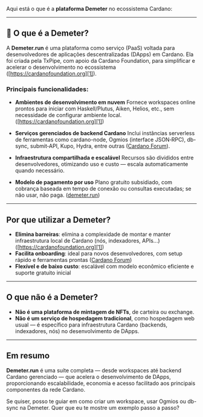 Aqui está o que é a **plataforma Demeter** no ecossistema Cardano:

---

## 🧩 O que é a Demeter?

A **Demeter.run** é uma plataforma como serviço (PaaS) voltada para desenvolvedores de aplicações descentralizadas (DApps) em Cardano. Ela foi criada pela TxPipe, com apoio da Cardano Foundation, para simplificar e acelerar o desenvolvimento no ecossistema ([https://cardanofoundation.org][1]).

### Principais funcionalidades:

* **Ambientes de desenvolvimento em nuvem**
  Fornece workspaces online prontos para iniciar com Haskell/Plutus, Aiken, Helios, etc., sem necessidade de configurar ambiente local. ([https://cardanofoundation.org][1])

* **Serviços gerenciados de backend Cardano**
  Inclui instâncias serverless de ferramentas como cardano-node, Ogmios (interface JSON‑RPC), db-sync, submit‑API, Kupo, Hydra, entre outras ([Cardano Forum][2]).

* **Infraestrutura compartilhada e escalável**
  Recursos são divididos entre desenvolvedores, otimizando uso e custo — escala automaticamente quando necessário.&#x20;

* **Modelo de pagamento por uso**
  Plano gratuito subsidiado, com cobrança baseada em tempo de conexão ou consultas executadas; se não usar, não paga. ([demeter.run][3])

---

## Por que utilizar a Demeter?

* **Elimina barreiras**: elimina a complexidade de montar e manter infraestrutura local de Cardano (nós, indexadores, APIs...) ([https://cardanofoundation.org][1])
* **Facilita onboarding**: ideal para novos desenvolvedores, com setup rápido e ferramentas prontas ([Cardano Forum][4])
* **Flexível e de baixo custo**: escalável com modelo econômico eficiente e suporte gratuito inicial&#x20;

---

## O que **não** é a Demeter?

* **Não é uma plataforma de mintagem de NFTs**, de carteira ou exchange.
* **Não é um serviço de hospedagem tradicional**, como hospedagem web usual — é específico para infraestrutura Cardano (backends, indexadores, nós) no desenvolvimento de DApps.

---

## Em resumo

**Demeter.run** é uma suíte completa — desde workspaces até backend Cardano gerenciado — que acelera o desenvolvimento de DApps, proporcionando escalabilidade, economia e acesso facilitado aos principais componentes da rede Cardano.

Se quiser, posso te guiar em como criar um workspace, usar Ogmios ou db-sync na Demeter. Quer que eu te mostre um exemplo passo a passo?

[1]: https://cardanofoundation.org/blog/simplifying-cardano-dapp-development-with-demeter?utm_source=chatgpt.com "Simplifying Cardano DApp development with Demeter"
[2]: https://forum.cardano.org/t/simplifying-cardano-dapp-development-with-demeter/123018?utm_source=chatgpt.com "Simplifying Cardano DApp development with Demeter - News and Announcements - Cardano Forum"
[3]: https://demeter.run/ports/cardano-ogmios-port?utm_source=chatgpt.com "APIs & Services - Demeter"
[4]: https://forum.cardano.org/t/resumo-21-de-agosto-de-2023-colaboracao-entre-cardano-foundation-e-demeter-blog-do-desenvolvedor-com-w3-ride-a-spotlight-on-stake-pools/122462?utm_source=chatgpt.com "Resumo: 21 de agosto de 2023: Colaboração entre Cardano Foundation e Demeter, Blog do desenvolvedor com W3:Ride, A Spotlight on Stake Pools - Educação - Cardano Forum"
